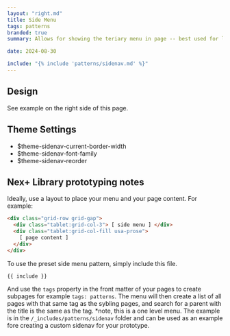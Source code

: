 ```yaml
---
layout: "right.md"
title: Side Menu
tags: patterns
branded: true
summary: Allows for showing the teriary menu in page -- best used for large screens and up.

date: 2024-08-30

include: "{% include 'patterns/sidenav.md' %}"
---
```

## Design
See example on the right side of this page.

## Theme Settings
- $theme-sidenav-current-border-width 
- $theme-sidenav-font-family
- $theme-sidenav-reorder

## Nex+ Library prototyping notes
Ideally, use a layout to place your menu and your page content. For example:

```html
<div class="grid-row grid-gap">
  <div class="tablet:grid-col-3"> [ side menu ] </div>
  <div class="tablet:grid-col-fill usa-prose">
    [ page content ]
  </div>
</div>
```

To use the preset side menu pattern, simply include this file. 
```markdown
{{ include }}
```
And use the `tags` property in the front matter of your pages to create subpages for example  `tags: patterns`. The menu will then create a list of all pages with that same tag as the sybling pages, and search for a parent with the title is the same as the tag. *note, this is a one level menu. The example is in the `/_includes/patterns/sidenav` folder and can be used as an example fore creating a custom sidenav for your prototype.